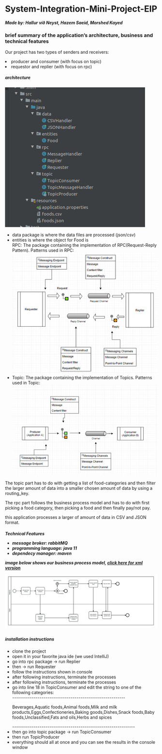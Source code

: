 # System-Integration-Mini-Project-EIP

<h5>Made by: Hallur við Neyst, Hazem Saeid, Morshed Kayed</h5>

<h3>brief summary of the application’s architecture, business and technical features</h3>
<p>
Our project has two types of senders and receivers:
  <li>producer and consumer (with focus on topic)</li>
  <li>requestor and replier (with focus on rpc)</li>
  
  <h5>architecture</h5>
  <img src="https://github.com/Mokayed/System-Integration-Mini-Project-EIP/blob/master/image.png"/>
  
  <ul>
  <li>
  data package is where the data files are processed (json/csv)
  </li>
  <li>
  entities is where the object for Food is
  </li>
  RPC: The package containing the implementation of RPC(Request-Reply Pattern). 
  Patterns used in RPC: 
  <img src="https://github.com/Mokayed/System-Integration-Mini-Project-EIP/blob/master/rpc.PNG"/>
  <li>
  Topic: The package containing the implementation of Topics.
    Patterns used in Topic: 
    <img src="https://github.com/Mokayed/System-Integration-Mini-Project-EIP/blob/master/TOPIC.PNG"/>
  </li>
</ul>
  
  The topic part has to do with getting a list of food-categories and then filter the larger
  amount of data into a smaller chosen amount of data by using a routing_key.
  
  The rpc part follows the business process model and has to do with first picking a food category,
  then picking a food and then finally pay/not pay.
  
  
  this application processes a larger of amount of data in CSV and JSON format.
  
  <h5>Technical Features</5>
  <ul>
  <li>message broker: rabbitMQ</li>
  <li>programming language: java 11</li>
  <li>dependecy manager: maven</li>
</ul>


  
image below shows our business process model, <a href="https://github.com/Mokayed/System-Integration-Mini-Project-EIP/blob/master/diagram.bpmn">click here for xml version</a>
</p>
<img src="https://github.com/Mokayed/System-Integration-Mini-Project-EIP/blob/master/bmpn.png"/>


<h5>installation instructions</h5>
<ul>
  <li>clone the project</li>
  <li>open it in your favorite java ide (we used IntelliJ)</li>
  <li>go into rpc package -> run Replier </li> 
  <li>then -> run Requester</li>
  <li>follow the instructions shown in console</li>
  <li>after following instructions, terminate the processes</li>
  <li>after following instructions, terminate the processes</li>
  <li>go into line 18 in TopicConsumer and edit the string to one of the following categories:</li>
  ----------------------------------------------------------
  <p>Beverages,Aquatic foods,Animal foods,Milk and milk products,Eggs,Confectioneries,Baking goods,Dishes,Snack foods,Baby foods,Unclassified,Fats and oils,Herbs and spices</p>
  ---------------------------------------------------------------
  <li>then go into topic package -> run TopicConsumer </li>
  <li>then run TopicProducer</li>
  <li>everything should all at once and you can see the results in the console window</li>
</ul>


